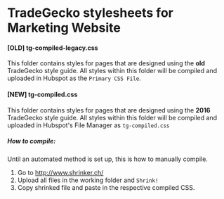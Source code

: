 # TradeGecko stylesheets for Marketing Website

#### [OLD] tg-compiled-legacy.css
This folder contains styles for pages that are designed using the **old** TradeGecko style guide. All styles within this folder will be compiled and uploaded in Hubspot as the `Primary CSS File`.

#### [NEW] tg-compiled.css
This folder contains styles for pages that are designed using the **2016** TradeGecko style guide. All styles within this folder will be compiled and uploaded in Hubspot's File Manager as `tg-compiled.css`

##### How to compile:

Until an automated method is set up, this is how to manually compile.

1. Go to http://www.shrinker.ch/
2. Upload all files in the working folder and `Shrink!`
3. Copy shrinked file and paste in the respective compiled CSS.
